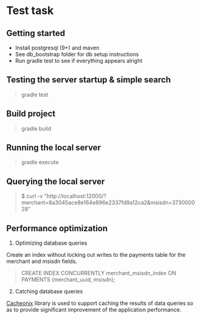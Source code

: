 # Test task

## Getting started
* Install postgresql (9+) and maven
* See db_bootstrap folder for db setup instructions
* Run gradle test to see if everything appears alright

## Testing the server startup & simple search
> gradle test

## Build project
> gradle build

## Running the local server
> gradle execute

## Querying the local server
> $ curl -v "http://localhost:12000/?merchant=8a3045ace8e164e896e2337fd9a12ca2&msisdn=373000028"

## Performance optimization

1. Optimizing database queries

Create an index without locking out writes to the payments table for the merchant and msisdn fields.

> CREATE INDEX CONCURRENTLY merchant_msisdn_index ON PAYMENTS (merchant_uuid, msisdn);

2. Catching database queries

[Cacheonix](https://www.cacheonix.org/index.htm) library is used to support caching the results of data queries so as to provide significant improvement of the application performance.
